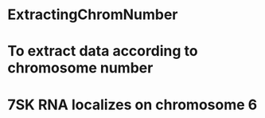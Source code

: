 # ExtractingChromNumber
# To extract data according to chromosome number
# 7SK RNA localizes on chromosome 6
